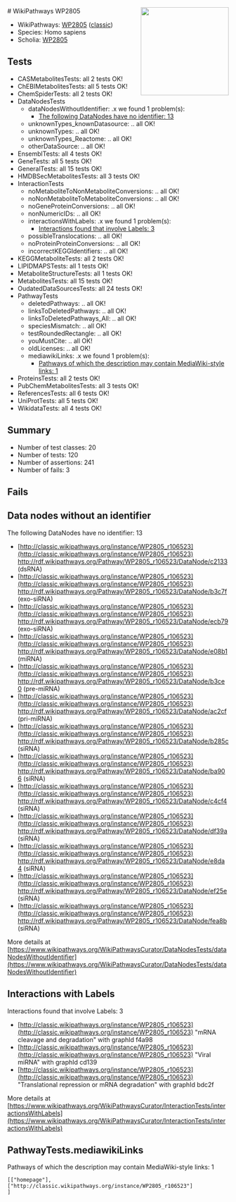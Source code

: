 <img style="float: right; width: 200px" src="https://upload.wikimedia.org/wikipedia/commons/thumb/8/83/Wplogo_with_text_500.png/640px-Wplogo_with_text_500.png" />
# WikiPathways WP2805

* WikiPathways: [WP2805](https://wikipathways.org/pathways/WP2805) ([classic](https://classic.wikipathways.org/instance/WP2805))
* Species: Homo sapiens
* Scholia: [WP2805](https://scholia.toolforge.org/wikipathways/WP2805)
## Tests
* CASMetabolitesTests: all 2 tests OK!
* ChEBIMetabolitesTests: all 5 tests OK!
* ChemSpiderTests: all 2 tests OK!
* DataNodesTests
    * dataNodesWithoutIdentifier: .x we found 1 problem(s):
        * [The following DataNodes have no identifier: 13](#8792c493)
    * unknownTypes_knownDatasource: .. all OK!
    * unknownTypes: .. all OK!
    * unknownTypes_Reactome: .. all OK!
    * otherDataSource: .. all OK!
* EnsemblTests: all 4 tests OK!
* GeneTests: all 5 tests OK!
* GeneralTests: all 15 tests OK!
* HMDBSecMetabolitesTests: all 3 tests OK!
* InteractionTests
    * noMetaboliteToNonMetaboliteConversions: .. all OK!
    * noNonMetaboliteToMetaboliteConversions: .. all OK!
    * noGeneProteinConversions: .. all OK!
    * nonNumericIDs: .. all OK!
    * interactionsWithLabels: .x we found 1 problem(s):
        * [Interactions found that involve Labels: 3](#630d267a)
    * possibleTranslocations: .. all OK!
    * noProteinProteinConversions: .. all OK!
    * incorrectKEGGIdentifiers: .. all OK!
* KEGGMetaboliteTests: all 2 tests OK!
* LIPIDMAPSTests: all 1 tests OK!
* MetaboliteStructureTests: all 1 tests OK!
* MetabolitesTests: all 15 tests OK!
* OudatedDataSourcesTests: all 24 tests OK!
* PathwayTests
    * deletedPathways: .. all OK!
    * linksToDeletedPathways: .. all OK!
    * linksToDeletedPathways_All: .. all OK!
    * speciesMismatch: .. all OK!
    * testRoundedRectangle: .. all OK!
    * youMustCite: .. all OK!
    * oldLicenses: .. all OK!
    * mediawikiLinks: .x we found 1 problem(s):
        * [Pathways of which the description may contain MediaWiki-style links: 1](#da69cf45)
* ProteinsTests: all 2 tests OK!
* PubChemMetabolitesTests: all 3 tests OK!
* ReferencesTests: all 6 tests OK!
* UniProtTests: all 5 tests OK!
* WikidataTests: all 4 tests OK!


## Summary

* Number of test classes: 20
* Number of tests: 120
* Number of assertions: 241
* Number of fails: 3

## Fails

<a name="8792c493" />

## Data nodes without an identifier

The following DataNodes have no identifier: 13

* [http://classic.wikipathways.org/instance/WP2805_r106523](http://classic.wikipathways.org/instance/WP2805_r106523) http://rdf.wikipathways.org/Pathway/WP2805_r106523/DataNode/c2133 (dsRNA)
* [http://classic.wikipathways.org/instance/WP2805_r106523](http://classic.wikipathways.org/instance/WP2805_r106523) http://rdf.wikipathways.org/Pathway/WP2805_r106523/DataNode/b3c7f (exo-siRNA)
* [http://classic.wikipathways.org/instance/WP2805_r106523](http://classic.wikipathways.org/instance/WP2805_r106523) http://rdf.wikipathways.org/Pathway/WP2805_r106523/DataNode/ecb79 (exo-siRNA)
* [http://classic.wikipathways.org/instance/WP2805_r106523](http://classic.wikipathways.org/instance/WP2805_r106523) http://rdf.wikipathways.org/Pathway/WP2805_r106523/DataNode/e08b1 (miRNA)
* [http://classic.wikipathways.org/instance/WP2805_r106523](http://classic.wikipathways.org/instance/WP2805_r106523) http://rdf.wikipathways.org/Pathway/WP2805_r106523/DataNode/b3ce0 (pre-miRNA)
* [http://classic.wikipathways.org/instance/WP2805_r106523](http://classic.wikipathways.org/instance/WP2805_r106523) http://rdf.wikipathways.org/Pathway/WP2805_r106523/DataNode/ac2cf (pri-miRNA)
* [http://classic.wikipathways.org/instance/WP2805_r106523](http://classic.wikipathways.org/instance/WP2805_r106523) http://rdf.wikipathways.org/Pathway/WP2805_r106523/DataNode/b285c (siRNA)
* [http://classic.wikipathways.org/instance/WP2805_r106523](http://classic.wikipathways.org/instance/WP2805_r106523) http://rdf.wikipathways.org/Pathway/WP2805_r106523/DataNode/ba906 (siRNA)
* [http://classic.wikipathways.org/instance/WP2805_r106523](http://classic.wikipathways.org/instance/WP2805_r106523) http://rdf.wikipathways.org/Pathway/WP2805_r106523/DataNode/c4cf4 (siRNA)
* [http://classic.wikipathways.org/instance/WP2805_r106523](http://classic.wikipathways.org/instance/WP2805_r106523) http://rdf.wikipathways.org/Pathway/WP2805_r106523/DataNode/df39a (siRNA)
* [http://classic.wikipathways.org/instance/WP2805_r106523](http://classic.wikipathways.org/instance/WP2805_r106523) http://rdf.wikipathways.org/Pathway/WP2805_r106523/DataNode/e8da4 (siRNA)
* [http://classic.wikipathways.org/instance/WP2805_r106523](http://classic.wikipathways.org/instance/WP2805_r106523) http://rdf.wikipathways.org/Pathway/WP2805_r106523/DataNode/ef25e (siRNA)
* [http://classic.wikipathways.org/instance/WP2805_r106523](http://classic.wikipathways.org/instance/WP2805_r106523) http://rdf.wikipathways.org/Pathway/WP2805_r106523/DataNode/fea8b (siRNA)


More details at [https://www.wikipathways.org/WikiPathwaysCurator/DataNodesTests/dataNodesWithoutIdentifier](https://www.wikipathways.org/WikiPathwaysCurator/DataNodesTests/dataNodesWithoutIdentifier)

<a name="630d267a" />

## Interactions with Labels

Interactions found that involve Labels: 3

* [http://classic.wikipathways.org/instance/WP2805_r106523](http://classic.wikipathways.org/instance/WP2805_r106523) "mRNA cleavage
and degradation" with graphId f4a98
* [http://classic.wikipathways.org/instance/WP2805_r106523](http://classic.wikipathways.org/instance/WP2805_r106523) "Viral miRNA" with graphId cd139
* [http://classic.wikipathways.org/instance/WP2805_r106523](http://classic.wikipathways.org/instance/WP2805_r106523) "Translational repression
or mRNA degradation" with graphId bdc2f


More details at [https://www.wikipathways.org/WikiPathwaysCurator/InteractionTests/interactionsWithLabels](https://www.wikipathways.org/WikiPathwaysCurator/InteractionTests/interactionsWithLabels)

<a name="da69cf45" />

## PathwayTests.mediawikiLinks

Pathways of which the description may contain MediaWiki-style links: 1
```
[["homepage"],
["http://classic.wikipathways.org/instance/WP2805_r106523"]
]
```

